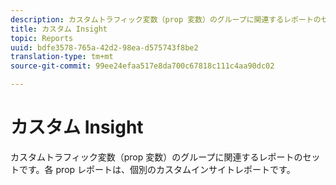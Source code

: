 ```yaml
---
description: カスタムトラフィック変数（prop 変数）のグループに関連するレポートのセットです。各 prop レポートは、個別のカスタムインサイトレポートです。
title: カスタム Insight
topic: Reports
uuid: bdfe3578-765a-42d2-98ea-d575743f8be2
translation-type: tm+mt
source-git-commit: 99ee24efaa517e8da700c67818c111c4aa90dc02

---
```



# カスタム Insight

カスタムトラフィック変数（prop 変数）のグループに関連するレポートのセットです。各 prop レポートは、個別のカスタムインサイトレポートです。

